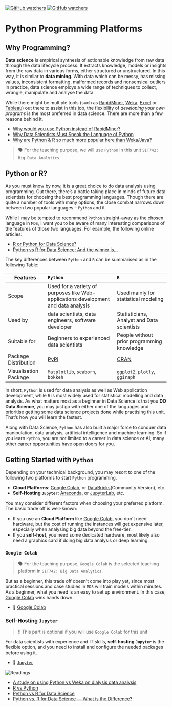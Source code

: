 [![GitHub watchers](https://img.shields.io/badge/tulip--lab-Modern--Data--Science-brightgreen)](../README.md)
[![GitHub watchers](https://img.shields.io/badge/Module-Python-orange)](README.md)

# Python Programming Platforms

## Why Programming?

**Data science** is empirical synthesis of actionable knowledge from raw data through the data lifecycle process. It extracts knowledge, models or insights from the raw data in various forms, either structured or unstructured. In this way, it is similar to **data mining**. With data which can be messy, has missing values, inconsistent formatting, malformed records and nonsensical outliers in practice, data science employs a wide range of techniques to collect, wrangle, manipulate and analyse the data.

While there might be multiple tools (such as [RapidMiner](https://rapidminer.com/), [Weka](http://www.cs.waikato.ac.nz/ml/weka/), [Excel](https://www.microsoft.com/en-au/microsoft-365/excel) or [Tableau](https://www.tableau.com/)) out there to assist in this job, the flexibility of *developing your own programs* is the most preferred in data science. There are more than a few reasons behind it.

- [Why would you use Python instead of RapidMiner?](https://community.rapidminer.com/discussion/56567/why-would-you-use-python-instead-of-rapidminer)
- [Why Data Scientists Must Speak the Language of Python](https://medium.com/@james_52456/why-data-scientists-must-speak-the-language-of-python-b280674e9985)
- [Why are Python & R so much more popular here than Weka/Java?](https://www.reddit.com/r/MachineLearning/comments/1rwj8p/why_are_python_r_so_much_more_popular_here_than/)

>:speaking_head: For the teaching purpose, we will use `Python` in this unit `SIT742: Big Data Analytics`.


## Python or R?

As you must know by now, it is a great choice to do data analysis using programming. Out there, there’s a battle taking place in minds of future data scientists for choosing the best programming languages. Though there are quite a number of tools with many options, the close combat narrows down between two popular languages – `Python` and `R`.

While I may be tempted to recommend `Python` straight-away as the chosen language in `MDS`, I want you to be aware of many interesting comparisons of the features of those two languages. For example, the following online articles:

- [R or Python for Data Science?](https://medium.com/codex/r-or-python-for-data-science-e2dc798a6c81)
- [Python vs R for Data Science: And the winner is...](https://medium.com/@datadrivenscience/python-vs-r-for-data-science-and-the-winner-is-3ebb1a968197)

The key differences between `Python` and `R` can be summarised as in the following Table:

| Features | `Python` | `R` |
| --- | :-- | :-- |
| Scope | Used for a variety of purposes like Web-applications development and data analysis | Used mainly for statistical modeling |
| Used by | data scientists, data engineers, software developer | Statisticians, Analyst and Data scientists |
| Suitable for | Beginners to experienced data scientists | People without prior programming knowledge |
| Package Distribution | [PyPi](https://pypi.org/) | [CRAN](https://cran.r-project.org/) |
| Visualisation Package | `Matplotlib`, `seaborn`, `bokkeh` | `ggplot2`, `plotly`, `ggiraph` | 

In short, `Python` is used for data analysis as well as Web application development, while `R` is most widely used for statistical modelling and data analysis. As what matters most as a beginner in Data Science is that you **DO Data Science**, you may just go with either one of the languages and prioritise getting some data science projects done while practising this unit. That’s how you will learn the fastest.

Along with Data Science, `Python` has also built a major force to conquer data manipulation, data analysis, artificial intelligence and machine learning. So if you learn `Python`, you are not limited to a career in data science or AI, many other career [opportunities](https://www.seek.com.au/python-jobs) have open doors for you. 


## Getting Started with `Python`

Depending on your technical background, you may resort to one of the following two platforms to start `Python` programming.

- **Cloud Platforms**: [Google Colab](https://colab.research.google.com), or [DataBricks](https://databricks.com/)(Community Version), etc.
- **Self-Hosting `Jupyter`**: [Anaconda](https://anaconda.org/), or [JupyterLab](https://jupyter.org/), etc.


You may consider different factors when choosing your preferred platform. The basic trade off is well-known: 

- If you use an **Cloud Platform**  like [Google Colab](https://colab.research.google.com), you don't need hardware, but the cost of running the instances will get expensive later, especially when analysing big data beyond the free-tier. 
- If you **self-host**, you need some dedicated hardware, most likely also need a graphics card if doing big data analysis or deep learning.

### `Google Colab`

>:speaking_head: For the teaching purpose, `Google Colab` is the selected teaching platform in `SIT742: Big Data Analytics`.

But as a beginner, this trade off doesn't come into play yet, since most practical sessions and case studies in `MDS` will train models within minutes. As a beginner, what you need is an easy to set up environment. In this case, [Google Colab](https://colab.research.google.com) wins hands down. 

- :page_with_curl: [Google Colab](M01A-Platforms-I.md)


### Self-Hosting `Jupyter`

>:bangbang: This part is optional if you will use `Google Colab` for this unit.

For data scientists with experience and IT skills, **self-hosting `Jupyter`** is the flexible option, and you need to install and configure the needed packages before using it.

- :page_with_curl: [`Jupyter`](M01A-Platforms-II.md)


![Readings](https://img.shields.io/badge/MDS-Extra--Readings-orange)
- [A study on using Python vs Weka on dialysis data analysis](https://doi.org/10.1109/INCIT.2017.8257883)
- [R vs Python](https://www.reddit.com/r/MachineLearning/comments/1rg8o4/r_vs_python/)
- [Python vs R for Data Science](https://towardsdatascience.com/python-vs-r-for-data-science-6a83e4541000)
- [Python vs. R for Data Science — What is the Difference?](https://medium.com/geekculture/python-vs-r-for-data-science-what-is-the-difference-4c7181659dc5)
